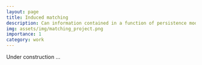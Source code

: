 ```yaml
---
layout: page
title: Induced matching
description: Can information contained in a function of persistence modules be summarized in a matching?
img: assets/img/matching_project.png
importance: 1
category: work
---
```

Under construction ...